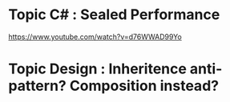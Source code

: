 # Topic C#  : Sealed Performance 
https://www.youtube.com/watch?v=d76WWAD99Yo

# Topic Design : Inheritence anti-pattern? Composition instead?
